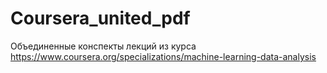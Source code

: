 # Coursera_united_pdf

Объединенные конспекты лекций из курса https://www.coursera.org/specializations/machine-learning-data-analysis
